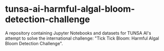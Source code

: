 # tunsa-ai-harmful-algal-bloom-detection-challenge
A repository containing Jupyter Notebooks and datasets for TUNSA AI's attempt to solve the international challenge: "Tick Tick Bloom: Harmful Algal Bloom Detection Challenge".
